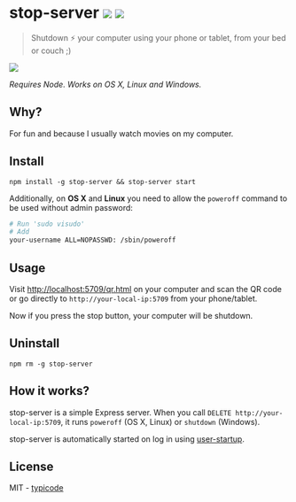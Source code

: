 # stop-server [![](https://badge.fury.io/js/stop-server.svg)](https://www.npmjs.com/package/stop-server) [![](https://travis-ci.org/typicode/stop-server.svg?branch=master)](https://travis-ci.org/typicode/stop-server)

> Shutdown :zap: your computer using your phone or tablet, from your bed or couch ;)

![](http://i.imgur.com/lWW1LTE.png)

_Requires Node. Works on OS X, Linux and Windows._

## Why?

For fun and because I usually watch movies on my computer.

## Install

```
npm install -g stop-server && stop-server start
```

Additionally, on __OS X__ and __Linux__ you need to allow the `poweroff` command to be used without admin password:

```bash
# Run 'sudo visudo'
# Add
your-username ALL=NOPASSWD: /sbin/poweroff
```

## Usage

Visit [http://localhost:5709/qr.html](http://localhost:5709/qr.html) on your computer and scan the QR code or go directly to `http://your-local-ip:5709` from your phone/tablet.

Now if you press the stop button, your computer will be shutdown.

## Uninstall

```
npm rm -g stop-server
```

## How it works?

stop-server is a simple Express server. When you call `DELETE http://your-local-ip:5709`, it runs `poweroff` (OS X, Linux) or `shutdown` (Windows).

stop-server is automatically started on log in using [user-startup](https://github.com/typicode/user-startup).

## License

MIT - [typicode](https://github.com/typicode/stop-server)
